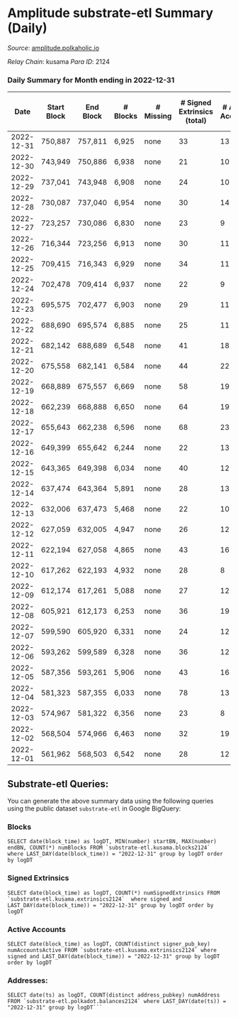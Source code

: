 # Amplitude substrate-etl Summary (Daily)

_Source_: [amplitude.polkaholic.io](https://amplitude.polkaholic.io)

*Relay Chain*: kusama
*Para ID*: 2124



### Daily Summary for Month ending in 2022-12-31


| Date | Start Block | End Block | # Blocks | # Missing | # Signed Extrinsics (total) | # Active Accounts | # Addresses with Balances | # Events | # Transfers | # XCM Transfers In | # XCM Transfers Out |
| ---- | ----------- | --------- | -------- | --------- | --------------------------- | ----------------- | ------------------------- | -------- | ----------- | ------------------ | ------------------- |
| 2022-12-31 | 750,887 | 757,811 | 6,925 | none  | 33 | 13 | 727 | 14,102 |   |   |   |
| 2022-12-30 | 743,949 | 750,886 | 6,938 | none  | 21 | 10 |  | 14,034 |   |   |   |
| 2022-12-29 | 737,041 | 743,948 | 6,908 | none  | 24 | 10 |  | 13,994 |   |   |   |
| 2022-12-28 | 730,087 | 737,040 | 6,954 | none  | 30 | 14 |  | 14,117 |   |   |   |
| 2022-12-27 | 723,257 | 730,086 | 6,830 | none  | 23 | 9 |  | 13,828 |   |   |   |
| 2022-12-26 | 716,344 | 723,256 | 6,913 | none  | 30 | 11 |  | 14,037 |   |   |   |
| 2022-12-25 | 709,415 | 716,343 | 6,929 | none  | 34 | 11 |  | 14,104 |   |   |   |
| 2022-12-24 | 702,478 | 709,414 | 6,937 | none  | 22 | 9 |  | 14,038 |   |   |   |
| 2022-12-23 | 695,575 | 702,477 | 6,903 | none  | 29 | 11 |  | 14,008 |   |   |   |
| 2022-12-22 | 688,690 | 695,574 | 6,885 | none  | 25 | 11 |  | 13,954 |   |   |   |
| 2022-12-21 | 682,142 | 688,689 | 6,548 | none  | 41 | 18 |  | 13,376 |   |   |   |
| 2022-12-20 | 675,558 | 682,141 | 6,584 | none  | 44 | 22 |  | 13,578 | 27  |   |   |
| 2022-12-19 | 668,889 | 675,557 | 6,669 | none  | 58 | 19 |  | 13,704 |   |   |   |
| 2022-12-18 | 662,239 | 668,888 | 6,650 | none  | 64 | 19 |  | 13,720 |   |   |   |
| 2022-12-17 | 655,643 | 662,238 | 6,596 | none  | 68 | 23 |  | 13,635 |   |   |   |
| 2022-12-16 | 649,399 | 655,642 | 6,244 | none  | 22 | 13 |  | 12,649 |   |   |   |
| 2022-12-15 | 643,365 | 649,398 | 6,034 | none  | 40 | 12 |  | 12,343 |   |   |   |
| 2022-12-14 | 637,474 | 643,364 | 5,891 | none  | 28 | 13 |  | 11,981 |   |   |   |
| 2022-12-13 | 632,006 | 637,473 | 5,468 | none  | 22 | 10 |  | 11,090 |   |   |   |
| 2022-12-12 | 627,059 | 632,005 | 4,947 | none  | 26 | 12 |  | 10,059 |   |   |   |
| 2022-12-11 | 622,194 | 627,058 | 4,865 | none  | 43 | 16 |  | 10,008 |   |   |   |
| 2022-12-10 | 617,262 | 622,193 | 4,932 | none  | 28 | 8 |  | 10,050 |   |   |   |
| 2022-12-09 | 612,174 | 617,261 | 5,088 | none  | 27 | 12 |  | 10,361 |   |   |   |
| 2022-12-08 | 605,921 | 612,173 | 6,253 | none  | 36 | 19 |  | 12,738 |   |   |   |
| 2022-12-07 | 599,590 | 605,920 | 6,331 | none  | 24 | 12 |  | 12,820 |   |   |   |
| 2022-12-06 | 593,262 | 599,589 | 6,328 | none  | 36 | 12 |  | 12,885 |   |   |   |
| 2022-12-05 | 587,356 | 593,261 | 5,906 | none  | 43 | 16 |  | 12,090 |   |   |   |
| 2022-12-04 | 581,323 | 587,355 | 6,033 | none  | 78 | 13 |  | 12,519 |   |   |   |
| 2022-12-03 | 574,967 | 581,322 | 6,356 | none  | 23 | 8 |  | 12,879 |   |   |   |
| 2022-12-02 | 568,504 | 574,966 | 6,463 | none  | 32 | 19 |  | 13,151 |   |   |   |
| 2022-12-01 | 561,962 | 568,503 | 6,542 | none  | 28 | 12 |  | 13,272 |   |   |   |

## Substrate-etl Queries:
You can generate the above summary data using the following queries using the public dataset `substrate-etl` in Google BigQuery:


### Blocks
```
SELECT date(block_time) as logDT, MIN(number) startBN, MAX(number) endBN, COUNT(*) numBlocks FROM `substrate-etl.kusama.blocks2124`  where LAST_DAY(date(block_time)) = "2022-12-31" group by logDT order by logDT
```


### Signed Extrinsics
```
SELECT date(block_time) as logDT, COUNT(*) numSignedExtrinsics FROM `substrate-etl.kusama.extrinsics2124`  where signed and LAST_DAY(date(block_time)) = "2022-12-31" group by logDT order by logDT
```


### Active Accounts
```
SELECT date(block_time) as logDT, COUNT(distinct signer_pub_key) numAccountsActive FROM `substrate-etl.kusama.extrinsics2124` where signed and LAST_DAY(date(block_time)) = "2022-12-31" group by logDT order by logDT
```


### Addresses:
```
SELECT date(ts) as logDT, COUNT(distinct address_pubkey) numAddress FROM `substrate-etl.polkadot.balances2124` where LAST_DAY(date(ts)) = "2022-12-31" group by logDT```

